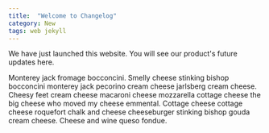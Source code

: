 ```yaml
---
title:  "Welcome to Changelog"
category: New
tags: web jekyll
---
```

We have just launched this website. You will see our product's future updates here.

Monterey jack fromage bocconcini. Smelly cheese stinking bishop bocconcini monterey jack pecorino cream cheese jarlsberg cream cheese. Cheesy feet cream cheese macaroni cheese mozzarella cottage cheese the big cheese who moved my cheese emmental. Cottage cheese cottage cheese roquefort chalk and cheese cheeseburger stinking bishop gouda cream cheese. Cheese and wine queso fondue.